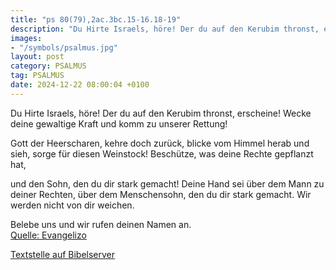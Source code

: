 ```yaml
---
title: "ps 80(79),2ac.3bc.15-16.18-19"
description: "Du Hirte Israels, höre! Der du auf den Kerubim thronst, erscheine! Wecke deine gewaltige Kraft und komm zu unserer Rettung!  Gott der Heerscharen, kehre doch zurück,  blicke vom Himmel herab und sieh,  sorge für diesen Weinstock! Beschütze, was deine Rechte gepflanzt hat,   un...."
images:
- "/symbols/psalmus.jpg"
layout: post
category: PSALMUS
tag: PSALMUS
date: 2024-12-22 08:00:04 +0100
---
```

Du Hirte Israels, höre!
Der du auf den Kerubim thronst, erscheine!
Wecke deine gewaltige Kraft
und komm zu unserer Rettung!

Gott der Heerscharen, kehre doch zurück, 
blicke vom Himmel herab und sieh, 
sorge für diesen Weinstock!
Beschütze, was deine Rechte gepflanzt hat, 

und den Sohn, den du dir stark gemacht!
Deine Hand sei über dem Mann zu deiner Rechten, 
über dem Menschensohn, den du dir stark gemacht.<!--more-->
Wir werden nicht von dir weichen. 

Belebe uns und wir rufen deinen Namen an.<br>
[Quelle: Evangelizo](https://evangeliumtagfuertag.org/DE/gospel)

[Textstelle auf Bibelserver](https://www.bibleserver.com/EU/ps80(79),2ac.3bc.15-16.18-19)
